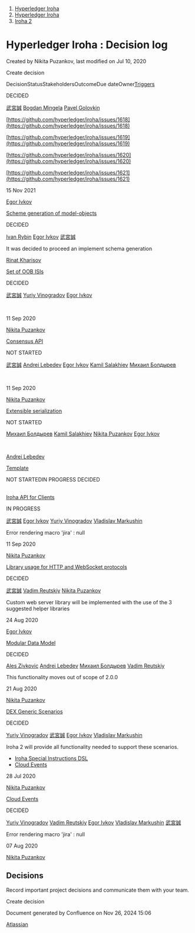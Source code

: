 1. [Hyperledger Iroha](index.html)
2. [Hyperledger Iroha](Hyperledger-Iroha_20873224.html)
3. [Iroha 2](Iroha-2_21012047.html)

# Hyperledger Iroha : Decision log

Created by Nikita Puzankov, last modified on Jul 10, 2020

Create decision

DecisionStatusStakeholdersOutcomeDue dateOwner[Triggers](/wiki/spaces/iroha/pages/21012568/Triggers)

DECIDED

[武宮誠](https://lf-hyperledger.atlassian.net/wiki/people/557058:12c320e6-5d17-404f-b20e-bfa5721ae960?ref=confluence) [Bogdan Mingela](https://lf-hyperledger.atlassian.net/wiki/people/5be3e71f26831505ca194c39?ref=confluence) [Pavel Golovkin](https://lf-hyperledger.atlassian.net/wiki/people/5f1e5ec88b83b700292a9e8e?ref=confluence)

[https://github.com/hyperledger/iroha/issues/1618](https://github.com/hyperledger/iroha/issues/1618)

[https://github.com/hyperledger/iroha/issues/1619](https://github.com/hyperledger/iroha/issues/1619)

[https://github.com/hyperledger/iroha/issues/1620](https://github.com/hyperledger/iroha/issues/1620)

[https://github.com/hyperledger/iroha/issues/1621](https://github.com/hyperledger/iroha/issues/1621)

15 Nov 2021

[Egor Ivkov](https://lf-hyperledger.atlassian.net/wiki/people/5dd9631c1cf3c20ef5ff9f0f?ref=confluence)

[Scheme generation of model-objects](/wiki/spaces/iroha/pages/21012972/Scheme+generation+of+model-objects)

DECIDED

[Ivan Rybin](https://lf-hyperledger.atlassian.net/wiki/people/602171f07db80e006a08ad45?ref=confluence) [Egor Ivkov](https://lf-hyperledger.atlassian.net/wiki/people/5dd9631c1cf3c20ef5ff9f0f?ref=confluence) [武宮誠](https://lf-hyperledger.atlassian.net/wiki/people/557058:12c320e6-5d17-404f-b20e-bfa5721ae960?ref=confluence) 

It was decided to proceed an implement schema generation

[Rinat Kharisov](https://lf-hyperledger.atlassian.net/wiki/people/5d023e5bb674950c52db6547?ref=confluence)

[Set of OOB ISIs](/wiki/spaces/iroha/pages/21012751/Set+of+OOB+ISIs)

DECIDED

[武宮誠](https://lf-hyperledger.atlassian.net/wiki/people/557058:12c320e6-5d17-404f-b20e-bfa5721ae960?ref=confluence) [Yuriy Vinogradov](https://lf-hyperledger.atlassian.net/wiki/people/557058:0b85dbf9-2cc9-4bee-a3a0-2815e5bb51eb?ref=confluence) [Egor Ivkov](https://lf-hyperledger.atlassian.net/wiki/people/5dd9631c1cf3c20ef5ff9f0f?ref=confluence) 

 

11 Sep 2020

[Nikita Puzankov](https://lf-hyperledger.atlassian.net/wiki/people/5df113768998970e5b434e0a?ref=confluence) 

[Consensus API](/wiki/spaces/iroha/pages/21017000/Consensus+API)

NOT STARTED

[武宮誠](https://lf-hyperledger.atlassian.net/wiki/people/557058:12c320e6-5d17-404f-b20e-bfa5721ae960?ref=confluence) [Andrei Lebedev](https://lf-hyperledger.atlassian.net/wiki/people/557058:c02f1b3d-42e6-4519-ba84-2d0476dccbc9?ref=confluence) [Egor Ivkov](https://lf-hyperledger.atlassian.net/wiki/people/5dd9631c1cf3c20ef5ff9f0f?ref=confluence) [Kamil Salakhiev](https://lf-hyperledger.atlassian.net/wiki/people/557058:07723e0b-a027-4cc4-ad6d-324e41cccb4d?ref=confluence) [Михаил Болдырев](https://lf-hyperledger.atlassian.net/wiki/people/557058:584193b8-9303-4b5a-8cb3-8153294c8cc2?ref=confluence) 

 

11 Sep 2020

[Nikita Puzankov](https://lf-hyperledger.atlassian.net/wiki/people/5df113768998970e5b434e0a?ref=confluence) 

[Extensible serialization](/wiki/spaces/iroha/pages/21012782/Extensible+serialization)

NOT STARTED

[Михаил Болдырев](https://lf-hyperledger.atlassian.net/wiki/people/557058:584193b8-9303-4b5a-8cb3-8153294c8cc2?ref=confluence) [Kamil Salakhiev](https://lf-hyperledger.atlassian.net/wiki/people/557058:07723e0b-a027-4cc4-ad6d-324e41cccb4d?ref=confluence) [Nikita Puzankov](https://lf-hyperledger.atlassian.net/wiki/people/5df113768998970e5b434e0a?ref=confluence) [Egor Ivkov](https://lf-hyperledger.atlassian.net/wiki/people/5dd9631c1cf3c20ef5ff9f0f?ref=confluence) 

  

[Andrei Lebedev](https://lf-hyperledger.atlassian.net/wiki/people/557058:c02f1b3d-42e6-4519-ba84-2d0476dccbc9?ref=confluence) 

[Template](/wiki/spaces/iroha/pages/21017179/Template)

NOT STARTEDIN PROGRESS DECIDED

     
[Iroha API for Clients](/wiki/spaces/iroha/pages/21012472/Iroha+API+for+Clients)

IN PROGRESS

[武宮誠](https://lf-hyperledger.atlassian.net/wiki/people/557058:12c320e6-5d17-404f-b20e-bfa5721ae960?ref=confluence) [Egor Ivkov](https://lf-hyperledger.atlassian.net/wiki/people/5dd9631c1cf3c20ef5ff9f0f?ref=confluence) [Yuriy Vinogradov](https://lf-hyperledger.atlassian.net/wiki/people/557058:0b85dbf9-2cc9-4bee-a3a0-2815e5bb51eb?ref=confluence) [Vladislav Markushin](https://lf-hyperledger.atlassian.net/wiki/people/5ecbc0c8eb77320c1f684409?ref=confluence) 

Error rendering macro 'jira' : null

11 Sep 2020

[Nikita Puzankov](https://lf-hyperledger.atlassian.net/wiki/people/5df113768998970e5b434e0a?ref=confluence) 

[Library usage for HTTP and WebSocket protocols](/wiki/spaces/iroha/pages/21012656/Library+usage+for+HTTP+and+WebSocket+protocols)

DECIDED

[武宮誠](https://lf-hyperledger.atlassian.net/wiki/people/557058:12c320e6-5d17-404f-b20e-bfa5721ae960?ref=confluence) [Vadim Reutskiy](https://lf-hyperledger.atlassian.net/wiki/people/5b8d04b72786fb2bf79a7405?ref=confluence) [Nikita Puzankov](https://lf-hyperledger.atlassian.net/wiki/people/5df113768998970e5b434e0a?ref=confluence)

Custom web server library will be implemented with the use of the 3 suggested helper libraries

24 Aug 2020

[Egor Ivkov](https://lf-hyperledger.atlassian.net/wiki/people/5dd9631c1cf3c20ef5ff9f0f?ref=confluence) 

[Modular Data Model](/wiki/spaces/iroha/pages/21012682/Modular+Data+Model)

DECIDED

[Ales Zivkovic](https://lf-hyperledger.atlassian.net/wiki/people/5b3a36d1d38a522e77ff78c0?ref=confluence) [Andrei Lebedev](https://lf-hyperledger.atlassian.net/wiki/people/557058:c02f1b3d-42e6-4519-ba84-2d0476dccbc9?ref=confluence) [Михаил Болдырев](https://lf-hyperledger.atlassian.net/wiki/people/557058:584193b8-9303-4b5a-8cb3-8153294c8cc2?ref=confluence) [Vadim Reutskiy](https://lf-hyperledger.atlassian.net/wiki/people/5b8d04b72786fb2bf79a7405?ref=confluence) 

This functionality moves out of scope of 2.0.0

21 Aug 2020

[Nikita Puzankov](https://lf-hyperledger.atlassian.net/wiki/people/5df113768998970e5b434e0a?ref=confluence) 

[DEX Generic Scenarios](/wiki/spaces/iroha/pages/21012490/DEX+Generic+Scenarios)

DECIDED

[Yuriy Vinogradov](https://lf-hyperledger.atlassian.net/wiki/people/557058:0b85dbf9-2cc9-4bee-a3a0-2815e5bb51eb?ref=confluence) [武宮誠](https://lf-hyperledger.atlassian.net/wiki/people/557058:12c320e6-5d17-404f-b20e-bfa5721ae960?ref=confluence) [Egor Ivkov](https://lf-hyperledger.atlassian.net/wiki/people/5dd9631c1cf3c20ef5ff9f0f?ref=confluence) [Vladislav Markushin](https://lf-hyperledger.atlassian.net/wiki/people/5ecbc0c8eb77320c1f684409?ref=confluence) 

Iroha 2 will provide all functionality needed to support these scenarios.

- [Iroha Special Instructions DSL](https://lf-hyperledger.atlassian.net/wiki/spaces/iroha/pages/21012073/Iroha+Special+Instructions+DSL)
- [Cloud Events](https://lf-hyperledger.atlassian.net/wiki/spaces/iroha/pages/21012424/Cloud+Events)

28 Jul 2020

[Nikita Puzankov](https://lf-hyperledger.atlassian.net/wiki/people/5df113768998970e5b434e0a?ref=confluence) 

[Cloud Events](/wiki/spaces/iroha/pages/21012424/Cloud+Events)

DECIDED

[Yuriy Vinogradov](https://lf-hyperledger.atlassian.net/wiki/people/557058:0b85dbf9-2cc9-4bee-a3a0-2815e5bb51eb?ref=confluence) [Vadim Reutskiy](https://lf-hyperledger.atlassian.net/wiki/people/5b8d04b72786fb2bf79a7405?ref=confluence) [Egor Ivkov](https://lf-hyperledger.atlassian.net/wiki/people/5dd9631c1cf3c20ef5ff9f0f?ref=confluence) [Vladislav Markushin](https://lf-hyperledger.atlassian.net/wiki/people/5ecbc0c8eb77320c1f684409?ref=confluence) [武宮誠](https://lf-hyperledger.atlassian.net/wiki/people/557058:12c320e6-5d17-404f-b20e-bfa5721ae960?ref=confluence) 

Error rendering macro 'jira' : null

07 Aug 2020

[Nikita Puzankov](https://lf-hyperledger.atlassian.net/wiki/people/5df113768998970e5b434e0a?ref=confluence) 

## Decisions

Record important project decisions and communicate them with your team.

Create decision

Document generated by Confluence on Nov 26, 2024 15:06

[Atlassian](http://www.atlassian.com/)

